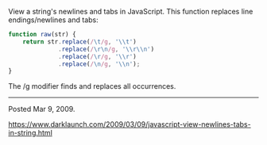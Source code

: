 View a string's newlines and tabs in JavaScript. This function replaces line endings/newlines and tabs:

```javascript
function raw(str) {
    return str.replace(/\t/g, '\\t')
              .replace(/\r\n/g, '\\r\\n')
              .replace(/\r/g, '\\r')
              .replace(/\n/g, '\\n');
}
```

The /g modifier finds and replaces all occurrences.

---

Posted Mar 9, 2009.

https://www.darklaunch.com/2009/03/09/javascript-view-newlines-tabs-in-string.html